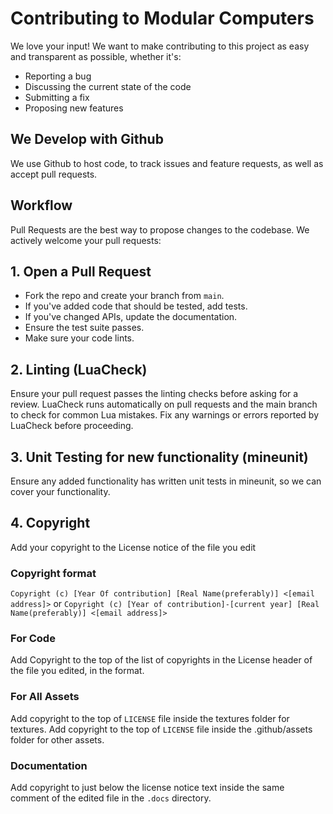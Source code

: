 # Contributing to Modular Computers

We love your input! We want to make contributing to this project as easy and
transparent as possible, whether it's:

- Reporting a bug
- Discussing the current state of the code
- Submitting a fix
- Proposing new features

## We Develop with Github

We use Github to host code, to track issues and feature requests, as well as
accept pull requests.

## Workflow

Pull Requests are the best way to propose changes to the codebase. We actively
welcome your pull requests:

## 1. Open a Pull Request

- Fork the repo and create your branch from `main`.
- If you've added code that should be tested, add tests.
- If you've changed APIs, update the documentation.
- Ensure the test suite passes.
- Make sure your code lints.

## 2. Linting (LuaCheck)

Ensure your pull request passes the linting checks before asking for a review.
LuaCheck runs automatically on pull requests and the main branch to check for
common Lua mistakes. Fix any warnings or errors reported by LuaCheck before
proceeding.

## 3. Unit Testing for new functionality (mineunit)

Ensure any added functionality has written unit tests in mineunit, so we can
cover your functionality.

## 4. Copyright

Add your copyright to the License notice of the file you edit

### Copyright format

`Copyright (c) [Year Of contribution] [Real Name(preferably)] <[email address]>`
or
`Copyright (c) [Year of contribution]-[current year] [Real Name(preferably)] <[email address]>`

### For Code

Add Copyright to the top of the list of copyrights in the License header of the
file you edited, in the format.

### For All Assets

Add copyright to the top of `LICENSE` file inside the textures folder for textures.
Add copyright to the top of `LICENSE` file inside the .github/assets folder for other assets.

### Documentation

Add copyright to just below the license notice text inside the same comment of
the edited file in the `.docs` directory.
